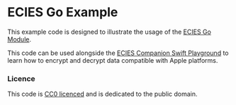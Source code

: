 # ECIES Go Example

This example code is designed to illustrate the usage of the [ECIES Go Module](https://github.com/jedda/ecies).

This code can be used alongside the [ECIES Companion Swift Playground](https://github.com/jedda/ecies-swift-playground) to learn how to encrypt and decrypt data compatible with Apple platforms.

### Licence

This code is [CC0 licenced](https://creativecommons.org/publicdomain/zero/1.0/) and is dedicated to the public domain.
